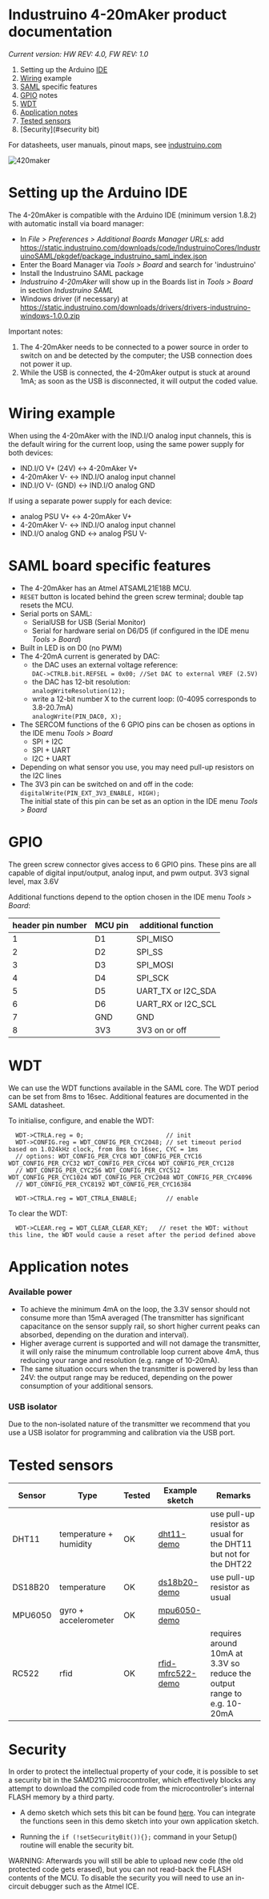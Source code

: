 # Industruino 4-20mAker product documentation

*Current version: HW REV: 4.0, FW REV: 1.0*

1. Setting up the Arduino [IDE](#setting-up-the-arduino-ide)
2. [Wiring](#wiring-example) example
3. [SAML](#saml-board-specific-features) specific features
4. [GPIO](#gpio) notes
5. [WDT](#wdt)
6. [Application notes](#application-notes)
7. [Tested sensors](#tested-sensors)
8. [Security](#security bit)

For datasheets, user manuals, pinout maps, see [industruino.com](https://industruino.com/page/techcentre)

![420maker](https://industruino.com/website/image/product.template/89_9ad0531/image)


# Setting up the Arduino IDE

The 4-20mAker is compatible with the Arduino IDE (minimum version 1.8.2) with automatic install via board manager: 
* In *File > Preferences > Additional Boards Manager URLs:* add https://static.industruino.com/downloads/code/IndustruinoCores/IndustruinoSAML/pkgdef/package_industruino_saml_index.json 
* Enter the Board Manager via *Tools > Board* and search for 'industruino'
* Install the Industruino SAML package
* *Industruino 4-20mAker* will show up in the Boards list in *Tools > Board* in section *Industruino SAML*
* Windows driver (if necessary) at https://static.industruino.com/downloads/drivers/drivers-industruino-windows-1.0.0.zip

Important notes:
1. The 4-20mAker needs to be connected to a power source in order to switch on and be detected by the computer; the USB connection does not power it up.
2. While the USB is connected, the 4-20mAker output is stuck at around 1mA; as soon as the USB is disconnected, it will output the coded value. 


# Wiring example

When using the 4-20mAker with the IND.I/O analog input channels, this is the default wiring for the current loop, using the same power supply for both devices:
* IND.I/O V+ (24V) <-> 4-20mAker V+
* 4-20mAker V- <-> IND.I/O analog input channel
* IND.I/O V- (GND) <-> IND.I/O analog GND

If using a separate power supply for each device:
* analog PSU V+ <-> 4-20mAker V+
* 4-20mAker V- <-> IND.I/O analog input channel
* IND.I/O analog GND <-> analog PSU V-


# SAML board specific features

* The 4-20mAker has an Atmel ATSAML21E18B MCU.
* `RESET` button is located behind the green screw terminal; double tap resets the MCU.
* Serial ports on SAML:
  * SerialUSB for USB (Serial Monitor)
  * Serial for hardware serial on D6/D5 (if configured in the IDE menu *Tools > Board*)
* Built in LED is on D0 (no PWM)
* The 4-20mA current is generated by DAC:
  * the DAC uses an external voltage reference:   
  ```DAC->CTRLB.bit.REFSEL = 0x00; //Set DAC to external VREF (2.5V)```
  * the DAC has 12-bit resolution:   
  ```analogWriteResolution(12);```
  * write a 12-bit number X to the current loop: (0-4095 corresponds to 3.8-20.7mA)   
  ```analogWrite(PIN_DAC0, X);```
* The SERCOM functions of the 6 GPIO pins can be chosen as options in the IDE menu *Tools > Board*
  * SPI + I2C
  * SPI + UART
  * I2C + UART
* Depending on what sensor you use, you may need pull-up resistors on the I2C lines
* The 3V3 pin can be switched on and off in the code:  
```digitalWrite(PIN_EXT_3V3_ENABLE, HIGH);```  
  The initial state of this pin can be set as an option in the IDE menu *Tools > Board*


# GPIO

The green screw connector gives access to 6 GPIO pins. These pins are all capable of digital input/output, analog input, and pwm output. 3V3 signal level, max 3.6V

Additional functions depend to the option chosen in the IDE menu *Tools > Board*:

| header pin number	| MCU pin	| additional function |
| --- | --- | --- | 
| 1	| D1	| SPI_MISO  |
| 2	|	D2 | SPI_SS |
| 3	| D3	| SPI_MOSI |
| 4	| D4	| SPI_SCK |
| 5	| D5	| UART_TX or I2C_SDA |
| 6	| D6	| UART_RX or I2C_SCL|
| 7 | GND | GND | 
| 8 | 3V3 | 3V3 on or off | 


# WDT

We can use the WDT functions available in the SAML core. The WDT period can be set from 8ms to 16sec. Additional features are documented in the SAML datasheet.

To initialise, configure, and enable the WDT:
```
  WDT->CTRLA.reg = 0;                       // init
  WDT->CONFIG.reg = WDT_CONFIG_PER_CYC2048; // set timeout period based on 1.024kHz clock, from 8ms to 16sec, CYC = 1ms
  // options: WDT_CONFIG_PER_CYC8 WDT_CONFIG_PER_CYC16 WDT_CONFIG_PER_CYC32 WDT_CONFIG_PER_CYC64 WDT_CONFIG_PER_CYC128
  // WDT_CONFIG_PER_CYC256 WDT_CONFIG_PER_CYC512 WDT_CONFIG_PER_CYC1024 WDT_CONFIG_PER_CYC2048 WDT_CONFIG_PER_CYC4096
  // WDT_CONFIG_PER_CYC8192 WDT_CONFIG_PER_CYC16384

  WDT->CTRLA.reg = WDT_CTRLA_ENABLE;        // enable
```
To clear the WDT:
```
  WDT->CLEAR.reg = WDT_CLEAR_CLEAR_KEY;   // reset the WDT: without this line, the WDT would cause a reset after the period defined above
```


# Application notes


### Available power

* To achieve the minimum 4mA on the loop,  the 3.3V sensor should not consume more than 15mA averaged (The transmitter has significant capacitance on the sensor supply rail, so short higher current peaks can absorbed, depending on the duration and interval). 
* Higher average current is supported and will not damage the transmitter, it will only raise the minumum controllable loop current above 4mA, thus reducing your range and resolution (e.g. range of 10-20mA).
* The same situation occurs when the transmitter is powered by less than 24V: the output range may be reduced, depending on the power consumption of your additional sensors.

### USB isolator

Due to the non-isolated nature of the transmitter we recommend that you use a USB isolator for programming and calibration via the USB port.


# Tested sensors

Sensor | Type | Tested | Example sketch |Remarks
--- | --- | --- | --- | ---
DHT11 | temperature + humidity | OK | [dht11-demo](https://github.com/Industruino/democode/blob/master/420mAker/dht11-demo/dht11-demo.ino) | use pull-up resistor as usual for the DHT11 but not for the DHT22
DS18B20 | temperature | OK | [ds18b20-demo](https://github.com/Industruino/democode/blob/master/420mAker/ds18b20-demo/ds18b20-demo.ino) | use pull-up resistor as usual
MPU6050 | gyro + accelerometer | OK | [mpu6050-demo](https://github.com/Industruino/democode/blob/master/420mAker/mpu6050-demo/mpu6050-demo.ino) |
RC522 | rfid | OK | [rfid-mfrc522-demo](https://github.com/Industruino/democode/blob/master/420mAker/rfid-mfrc522-demo/rfid-mfrc522-demo.ino) | requires around 10mA at 3.3V so reduce the output range to e.g. 10-20mA

# Security

In order to protect the intellectual property of your code, it is possible to set a security bit in the SAMD21G microcontroller, which effectively blocks any attempt to download the compiled code from the microcontroller's internal FLASH memory by a third party. 

* A demo sketch which sets this bit can be found [here](https://github.com/Industruino/democode/tree/master/SAML21B_SecurityBit). You can integrate the functions seen in this demo  sketch into your own application sketch. 

* Running the ```if (!setSecurityBit()){};``` command in your Setup() routine will enable the security bit. 

WARNING: Afterwards you will still be able to upload new code (the old protected code gets erased), but you can not read-back the FLASH contents of the MCU. To disable the security you will need to use an in-circuit debugger such as the Atmel ICE.
